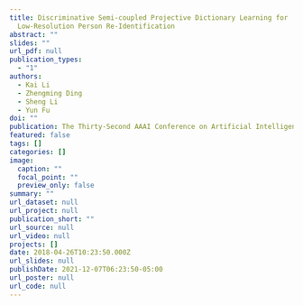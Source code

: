 ```yaml
---
title: Discriminative Semi-coupled Projective Dictionary Learning for
  Low-Resolution Person Re-Identification
abstract: ""
slides: ""
url_pdf: null
publication_types:
  - "1"
authors:
  - Kai Li
  - Zhengming Ding
  - Sheng Li
  - Yun Fu
doi: ""
publication: The Thirty-Second AAAI Conference on Artificial Intelligence (AAAI)
featured: false
tags: []
categories: []
image:
  caption: ""
  focal_point: ""
  preview_only: false
summary: ""
url_dataset: null
url_project: null
publication_short: ""
url_source: null
url_video: null
projects: []
date: 2018-04-26T10:23:50.000Z
url_slides: null
publishDate: 2021-12-07T06:23:50-05:00
url_poster: null
url_code: null
---
```

